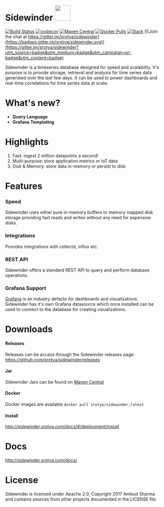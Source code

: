 # Sidewinder <img src="https://github.com/srotya/sidewinder/raw/gh-pages/styles/imgs/logo.png" width="50">

[![Build Status](https://travis-ci.org/srotya/sidewinder.svg?branch=master)](https://travis-ci.org/srotya/sidewinder)
[![codecov](https://codecov.io/gh/srotya/sidewinder/branch/master/graph/badge.svg)](https://codecov.io/gh/srotya/sidewinder)
[![Maven Central](https://img.shields.io/maven-central/v/com.srotya.sidewinder/sidewinder-core.svg)](http://search.maven.org/#search%7Cga%7C1%7Ccom.srotya.sidewinder)
[![Docker Pulls](https://img.shields.io/docker/pulls/srotya/sidewinder.svg)](https://hub.docker.com/r/srotya/sidewinder/)
[![Slack](https://img.shields.io/badge/chat-on%20slack-green.svg)](https://srotya.slack.com/)
[![Join the chat at https://gitter.im/srotya/sidewinder](https://badges.gitter.im/srotya/sidewinder.svg)](https://gitter.im/srotya/sidewinder?utm_source=badge&utm_medium=badge&utm_campaign=pr-badge&utm_content=badge)

Sidewinder is a timeseries database designed for speed and scalability. It's purpose is to provide storage, retrieval and analysis for time series data
 generated over the last few days. It can be used to power dashboards and real-time correlations for time series data at scale.
 
# What's new?
- **Query Language**
- **Grafana Templating**


# Highlights

1. Fast: ingest 2 million datapoints a second!
2. Multi-purpose: store application metrics or IoT data 
3. Disk & Memory: store data in-memory or persist to disk

# Features

### Speed
Sidewinder uses either pure in-memory buffers or memory mapped disk storage providing fast reads and writes without any need for expensive disks.

### Integrations
Provides integrations with collectd, influx etc.

### REST API
Sidewinder offers a standard REST API to query and perform database operations.

### Grafana Support

[Grafana](http://grafana.org/) is an industry defacto for dashboards and visualizations. Sidewinder has it's own Grafana datasource which once installed can be used to connect to the database for creating visualizations. 

# Downloads

#### Releases

Releases can be access through the Sidewinder releases page: https://github.com/srotya/sidewinder/releases

#### Jar

Sidewinder Jars can be found on [Maven Central](http://search.maven.org/#search%7Cga%7C1%7Csidewinder)

#### Docker
Docker images are available ```docker pull srotya/sidewinder:latest```

#### Install

http://sidewinder.srotya.com/docs/#/deployment/install

# Docs

http://sidewinder.srotya.com/docs/

# License

Sidewinder is licensed under Apache 2.0, Copyright 2017 Ambud Sharma and contains sources from other projects documented in the LICENSE file.
